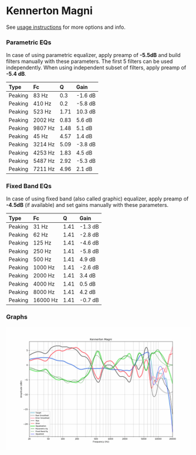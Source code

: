 # Kennerton Magni
See [usage instructions](https://github.com/jaakkopasanen/AutoEq#usage) for more options and info.

### Parametric EQs
In case of using parametric equalizer, apply preamp of **-5.5dB** and build filters manually
with these parameters. The first 5 filters can be used independently.
When using independent subset of filters, apply preamp of **-5.4 dB**.

| Type    | Fc      |    Q | Gain    |
|:--------|:--------|:-----|:--------|
| Peaking | 83 Hz   | 0.3  | -1.6 dB |
| Peaking | 410 Hz  | 0.2  | -5.8 dB |
| Peaking | 523 Hz  | 1.71 | 10.3 dB |
| Peaking | 2002 Hz | 0.83 | 5.6 dB  |
| Peaking | 9807 Hz | 1.48 | 5.1 dB  |
| Peaking | 45 Hz   | 4.57 | 1.4 dB  |
| Peaking | 3214 Hz | 5.09 | -3.8 dB |
| Peaking | 4253 Hz | 1.83 | 4.5 dB  |
| Peaking | 5487 Hz | 2.92 | -5.3 dB |
| Peaking | 7211 Hz | 4.96 | 2.1 dB  |

### Fixed Band EQs
In case of using fixed band (also called graphic) equalizer, apply preamp of **-4.5dB**
(if available) and set gains manually with these parameters.

| Type    | Fc       |    Q | Gain    |
|:--------|:---------|:-----|:--------|
| Peaking | 31 Hz    | 1.41 | -1.3 dB |
| Peaking | 62 Hz    | 1.41 | -2.8 dB |
| Peaking | 125 Hz   | 1.41 | -4.6 dB |
| Peaking | 250 Hz   | 1.41 | -5.8 dB |
| Peaking | 500 Hz   | 1.41 | 4.9 dB  |
| Peaking | 1000 Hz  | 1.41 | -2.6 dB |
| Peaking | 2000 Hz  | 1.41 | 3.4 dB  |
| Peaking | 4000 Hz  | 1.41 | 0.5 dB  |
| Peaking | 8000 Hz  | 1.41 | 4.2 dB  |
| Peaking | 16000 Hz | 1.41 | -0.7 dB |

### Graphs
![](./Kennerton%20Magni.png)